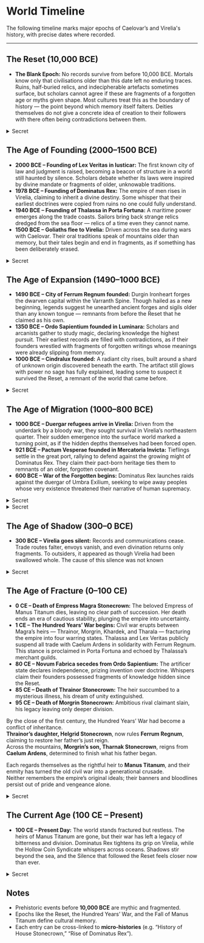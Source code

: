 ﻿# World Timeline

The following timeline marks major epochs of Caelovar’s and Virelia's history, with precise dates where recorded.

---

## The Reset (10,000 BCE)

- **The Blank Epoch:**
  No records survive from before 10,000 BCE. Mortals know only that civilisations older than this date left no enduring traces.
  Ruins, half-buried relics, and indecipherable artefacts sometimes surface, but scholars cannot agree if these are fragments of a forgotten age or myths given shape.
  Most cultures treat this as the boundary of history — the point beyond which memory itself falters. Deities themselves do not give a concrete idea of creation to their followers with there often being contradictions between them.

<details><summary>Secret</summary>
- The last age ended in a great dissolution known as the Reset. Civilisations and histories before this time were unraveled, their records lost to void and silence.
- The Reset was carried out when the Wheel itself strained under mounting chaos. The gods **Samvrit**, **Ishvarael**, and **Varnesh** acted together to preserve cosmic balance. Unlike the other gods, whose lights dimmed with the collapse of civilisation, the Triad endured. Their strength lies not in worship but in the eternal balance of the Wheel. They are imperishable where others may falter.

- **Samvrit** weighed the souls of mortals and gods — not only for what they were, but for what they might become. His judgment was that continuation meant collapse.
- **Ishvarael** dissolved illusions and falsehoods, unbinding the structures of the old world.
- **Varnesh** gathered the fragments and rewove them into renewal, giving form to the world that followed.

- **The Hand of Chaos**: The Reset was provoked by the meddling of **Daraksha**, who fanned chaos across the old world. She whispered upheaval into empires, tempted gods into ruin, and sought to destabilise the Wheel itself.
- **Divine Judgment**: When the Reset tore down what she had built, Daraksha’s designs were destroyed. The gods punished her, forbidding her from meddling openly with the Wheel again.
- **Hidden Influence**: Since then, Daraksha has acted only in secret. She bends the will of mortals bound to her pacts, chaining them to silence with threats of annihilation. The gods suspect her hand at work once more, but cannot prove it.
- **Aurelion Threx** remembers this precedent with dread. He knows that if he should weaken too far, the Triad hold the authority to unmake him as they once unmade worlds. His illusions of strength are a shield against that terror.

</details>

## The Age of Founding (2000–1500 BCE)

- **2000 BCE – Founding of Lex Veritas in Iusticar:** The first known city of law and judgment is raised, becoming a beacon of structure in a world still haunted by silence. Scholars debate whether its laws were inspired by divine mandate or fragments of older, unknowable traditions.
- **1978 BCE – Founding of Dominatus Rex:** The empire of men rises in Virelia, claiming to inherit a divine destiny. Some whisper that their earliest doctrines were copied from ruins no one could fully understand.
- **1940 BCE – Founding of Thalassa in Porta Fortuna:** A maritime power emerges along the trade coasts. Sailors bring back strange relics dredged from the sea floor — relics of a time even they cannot name.
- **1500 BCE – Goliaths flee to Virelia:** Driven across the sea during wars with Caelovar. Their oral traditions speak of mountains older than memory, but their tales begin and end in fragments, as if something has been deliberately erased.

<details><summary>Secret</summary>
The civilisations of this age are not true beginnings, but **rebirths** after the Reset. Lex Veritas, Dominatus Rex, and Thalassa all unknowingly grew upon the bones of forgotten empires. Their “foundings” were less creation than rediscovery, piecing together fragments left behind by the Great Purification.
</details>

## The Age of Expansion (1490–1000 BCE)

- **1490 BCE – City of Ferrum Regnum founded:** Durgin Ironheart forges the dwarven capital within the Varranth Spine. Though hailed as a new beginning, legends suggest he unearthed ancient forges and sigils older than any known tongue — remnants from before the Reset that he claimed as his own.
- **1350 BCE – Ordo Sapientium founded in Luminara:** Scholars and arcanists gather to study magic, declaring knowledge the highest pursuit. Their earliest records are filled with contradictions, as if their founders wrestled with fragments of forgotten writings whose meanings were already slipping from memory.
- **1000 BCE – Cindralux founded:** A radiant city rises, built around a shard of unknown origin discovered beneath the earth. The artifact still glows with power no sage has fully explained, leading some to suspect it survived the Reset, a remnant of the world that came before.

<details><summary>Secret</summary>
The Age of Expansion was less invention than appropriation. Ferrum Regnum, Ordo Sapientium, and Cindralux each built themselves upon foundations **older than they understood.** The Reset left ruins buried but not erased, and ambitious leaders mistook fragments of the past for divine gifts or discoveries of their own making.

Manus Titanum was the most brazen in this theft. Durgin Ironheart’s empire did not merely forge new strongholds — it **invaded already-established cities** that had survived in fragmentary form after the Reset, bending them into dwarven service. Their architecture, their lore, even their sacred places were repurposed as forges and fortresses. Manus Titanum reshaped these remnants so completely that few today realise those cities predated the dwarves’ rise at all.
</details>

## The Age of Migration (1000–800 BCE)

- **1000 BCE – Duergar refugees arrive in Virelia:** Driven from the underdark by a bloody war, they sought survival in Virelia’s northeastern quarter. Their sudden emergence into the surface world marked a turning point, as if the hidden depths themselves had been forced open.
- **921 BCE – Pactum Vesperae founded in Mercatoria Invicta:** Tieflings settle in the great port, rallying to defend against the growing might of Dominatus Rex. They claim their pact-born heritage ties them to remnants of an older, forgotten covenant.
- **600 BCE – War of the Forgotten begins:** Dominatus Rex launches raids against the duergar of Umbra Exilium, seeking to wipe away peoples whose very existence threatened their narrative of human supremacy.

<details><summary>Secret</summary>

- **307 BCE - The Pact of Drazkul and Daraksha** Drazkul Vurntash, seeking to save the Duergar from annihilation, strikes a pact with Daraksha. The goddess grants him the secret of binding souls into metal — the creation of the Dirge Cores. The first warforged are born: fractured souls imprisoned in unfeeling vessels.
</details>

<details><summary>Secret</summary>

The duergar’s migration was not caused by chance. It was **Daraksha** who stirred the Shadowfell into war, whispering rebellion into shadow-spawned legions and feeding chaos into the foundations of duergar cities.

- The war she unleashed forced the duergar upward, spilling them onto the surface world.
- Their presence in Virelia destabilised empires, drawing Dominatus Rex into conflict and setting the stage for centuries of upheaval.
- Other gods suspected Daraksha’s hand but could not prove it. The chaos she seeded in the Shadowfell echoed into mortal history, feeding the decline that would one day demand another Reset.

The duergar became the first visible omen that the world had entered a cycle of decline. Their migration carried forgotten legacies of the pre-Reset age into mortal politics, threatening to unravel carefully veiled truths.

</details>

## The Age of Shadow (300–0 BCE)

- **300 BCE – Virelia goes silent:** Records and communications cease. Trade routes falter, envoys vanish, and even divination returns only fragments. To outsiders, it appeared as though Virelia had been swallowed whole. The cause of this silence was not known

<details><summary>Secret</summary>

- The birth of the warforged, forged from a secret pact between **Daraksha, Lady of the Gleaming Abyss,** and the duergar artificer **Drazkul,** set in motion the Great Silence. Their creation disrupted the cosmic order. For the first time, mortal artifice produced a people without lineage, memory, or place in the Wheel of Return. They were neither judged by **Samvrit** nor dissolved by **Ishvarael,** and their unity could not be woven into the tapestry of **Varnesh.** They were a living contradiction — vessels without a cycle.

- **Daraksha** had grown impatient with the slow turning of the Wheel. She sought to destabilise it and, in time, seize control of it against the wills of **Samvrit, Ishvarael,** and **Varnesh.** Yet she could not act openly: the triad would have struck her down if they knew. Instead, she whispered through mortal hands. By bending the will of Drazkul and the duergar, she birthed a fracture that even the gods could not ignore.

- The triad suspects her involvement, but cannot prove it. Daraksha’s power lies in secrecy: she influences mortals who cannot betray her without facing her wrath. To the other gods, her meddling remains unprovable, a rumour in the dark.

- To contain the fracture, the triad veiled Virelia:
  - **Samvrit** sealed their fate from the Wheel, pausing judgment until balance could be restored.
  - **Ishvarael** dissolved Virelia’s presence from the world, making its silence a scar instead of a wound.
  - **Varnesh** preserved fragments of its people in hidden refuges, ensuring not all would be lost if the silence became permanent.

- The Great Silence began in 300 BCE, when Drazkul Vurntash unleashed the first warforged legions across Virelia. His armies, bound with stolen souls, brought the War of the Forgotten to its brutal conclusion. Entire nations fell beneath steel and silence.

- For two centuries, the warforged dominated Virelia. Yet the dirge cores that bound their captives proved unstable. One by one, the cages fractured, their imprisoned spirits slipping back into the Wheel. Without souls to sustain them, the warforged collapsed into ruin — empty shells scattered across the continent.

- As the last of them failed, Samvrit, Ishvarael, and Varnesh sealed Virelia behind divine veils. The continent fell mute; storms and shifting currents turned the Sea of Dread into a barrier none could cross. From 300 BCE to the present day, four centuries have passed, and not one expedition sent to pierce the Silence has ever returned — whether destroyed by the sea or taken by what remnants endure within.

- By the time Empress **Magra Stonecrown** died (0 CE), fracturing **Manus Titanum,** the answer was clear: the silence had bought time, but not resolution. The warforged remained an unresolved thread in creation. The **Hundred Years’ War** began not only as a mortal struggle for power, but as the next stage in the gods’ slow preparation for another Reset.

</details>

## The Age of Fracture (0–100 CE)

- **0 CE – Death of Empress Magra Stonecrown:** The beloved Empress of Manus Titanum dies, leaving no clear path of succession. Her death ends an era of cautious stability, plunging the empire into uncertainty.
- **1 CE – The Hundred Years’ War begins:** Civil war erupts between Magra’s heirs — Thrainor, Morgrin, Khardek, and Tharala — fracturing the empire into four warring states. Thalassa and Lex Veritas publicly suspend all trade with Caelum Ardens in solidarity with Ferrum Regnum. This stance is proclaimed in Porta Fortuna and echoed by Thalassa’s merchant guilds.
- **80 CE – Novum Fabrica secedes from Ordo Sapientium:** The artificer state declares independence, prizing invention over doctrine. Whispers claim their founders possessed fragments of knowledge hidden since the Reset.
- **85 CE – Death of Thrainor Stonecrown:** The heir succumbed to a mysterious illness, his dream of unity extinguished.
- **95 CE – Death of Morgrin Stonecrown:** Ambitious rival claimant slain, his legacy leaving only deeper division.

By the close of the first century, the Hundred Years’ War had become a conflict of inheritance.  
**Thrainor’s daughter, Helgrid Stonecrown**, now rules **Ferrum Regnum**, claiming to restore her father’s just reign.  
Across the mountains, **Morgrin’s son, Tharnak Stonecrown**, reigns from **Caelum Ardens**, determined to finish what his father began.  

Each regards themselves as the rightful heir to **Manus Titanum**, and their enmity has turned the old civil war into a generational crusade.  
Neither remembers the empire’s original ideals; their banners and bloodlines persist out of pride and vengeance alone.


<details><summary>Secret</summary>
The Age of Fracture was not simply a dynastic conflict. It was the **next stage of the cosmic wheel**, following Virelia’s silence and the birth of the warforged.

- **Magra’s death** was the divine signal: her reign had tempered Manus Titanum, holding back the tide of judgment. With her passing, the gods allowed the empire to splinter, testing whether mortals would choose unity or division.
- **The Hundred Years’ War** became a crucible. Each heir represented a different path — diplomacy, ambition, withdrawal, rebellion — and through them, the gods measured whether mortals could forge harmony without divine Reset. Instead, the war only deepened the fracture. Despite the public declaration of the suspension of trade relations with Caelum Ardens, Queen Seraphina covertly continued trade through Serpent & Ember, ensuring Caelum Ardens still received contraband and weapons.This is a truth known only to a handful of her most trusted courtiers. To the world she is the radiant Queen of Thalassa, but within the ledgers of the Hollow Coin Syndicate she is known by another name — the Serpent.
- **Novum Fabrica’s secession** was the echo of Virelia’s silence. Invention and hubris reared up once more, as mortals reached toward forbidden fragments of pre-Reset knowledge. The artificers unknowingly carried forward the same contradiction born in the warforged: creations that strained the balance of the Wheel.

The deaths of **Thrainor** and **Morgrin** closed the first act of the war but left the empire still broken. By century’s end, the gods’ answer was clear: mortals had not healed the wound, only widened it. The stage was set for the present age, when the question of whether another Reset is necessary will finally demand an answer.

In the aftermath of Magra’s death and the fracturing of Manus Titanum, Khardek Stonecrown withdrew to Ferraria Tenebris. There he entered into a secret pact later called the Dustvale Accord.

- The Accord saw Khardek trade fragments of dwarven heritage, including sealed knowledge from pre-Reset ruins, in exchange for forbidden aid.
- This bargain opened the way for **Drazkul Vurntash** and his agents to ferry the first warforged across the sea into Caelovar.
- At the time, Khardek believed only that he had found a weapon to wound his siblings’ realms. He did not understand the greater consequences of what he had unleashed.

- **Novum Fabrica’s secession** marked a dangerous escalation. Their devotion to invention without reverence — forging wonders and artifices as if divine law no longer bound them — was precisely the kind of hubris **Daraksha** desired. In them she saw fertile ground: mortals creating without humility, reaching for power without place in the Wheel. Their rise echoed the birth of the warforged and pushed the world closer to fracture.

Through **Novum Fabrica**, **Daraksha** did not need to act directly. Their ambition itself was her weapon, advancing her dream of reshaping the Reset in her image.
</details>

## The Current Age (100 CE – Present)

- **100 CE – Present Day:** The world stands fractured but restless. The heirs of Manus Titanum are gone, but their war has left a legacy of bitterness and division. Dominatus Rex tightens its grip on Virelia, while the Hollow Coin Syndicate whispers across oceans. Shadows stir beyond the sea, and the Silence that followed the Reset feels closer now than ever.

<details><summary>Secret</summary>
- The Current Age is the fulcrum of the wheel.

The Triad sense the imbalance spreading through the Wheel. Every warforged born without a returning soul deepens the fracture between creation and dissolution. Though they suspect Daraksha’s hand, proof eludes them — her designs were carried out by mortals through theft of the forbidden warforged schema from Esochrein’s Vaults.

Should the imbalance reach its peak, Samvrit will weigh all souls and find them wanting; Ishvarael will dissolve illusion from truth; and Varnesh will weave a new world from the ashes — the Reset reborn.

The gods debate whether this cycle must come again or whether mortal hands can yet restore the Wheel before divine judgment falls.

- The gods have tested mortals through silence, fracture, and invention, but the answers have only grown more troubling.
- **The warforged still endure,** outside the Wheel, their existence a contradiction that refuses dissolution.
- **Remnants of pre-Reset power** surface in forgotten ruins and half-buried artefacts, tempting mortals to pry into truths the gods once erased.

- Now the cycle nears its breaking point. The **next Reset is no longer a distant threat but an imminent possibility.** The only question is whether it will come by divine judgment, or be forced early by mortal ambition — **Daraksha** chief among those who seek to turn the wheel by her own hand.

- The players’ actions in this age may tip the balance: either to preserve the fragile world for another cycle, or to crack it open and begin the Silence anew.

- Within the pantheon, Bhargo and Kalyari sharpen their resolve. They despise Threx’s counterfeit divinity and see in his faltering the chance to strike him down or cast him out entirely. For now the council debates, for casting out a god risks fracturing the balance — but the hammer and the liberator wait, watching for his chains to finally break.
</details>

## Notes
- Prehistoric events before **10,000 BCE** are mythic and fragmented.
- Epochs like the Reset, the Hundred Years’ War, and the Fall of Manus Titanum define cultural memory.
- Each entry can be cross-linked to **micro-histories** (e.g. “History of House Stonecrown,” “Rise of Dominatus Rex”).


